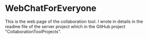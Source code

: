 # WebChatForEveryone
This is the web page of the collaboration tool. I wrote in details in the readme file of the server project which in the GitHub project "CollaborationToolProjects".
